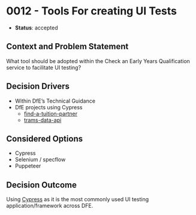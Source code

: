 # 0012 - Tools For creating UI Tests

* **Status**: accepted

## Context and Problem Statement

What tool should be adopted within the Check an Early Years Qualification service to facilitate UI testing?

## Decision Drivers

* Within DfE’s Technical Guidance
* DfE projects using Cypress
	* [find-a-tuition-partner](https://github.com/DFE-Digital/find-a-tuition-partner)
	* [trams-data-api](https://github.com/DFE-Digital/trams-data-api)
  
## Considered Options

* Cypress
* Selenium / specflow
* Puppeteer

## Decision Outcome

Using [Cypress](https://cypress.io) as it is the most commonly used UI testing application/framework across DFE.